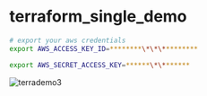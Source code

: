 # terraform_single_demo

```bash
# export your aws credentials
export AWS_ACCESS_KEY_ID=********\*\*\*********

export AWS_SECRET_ACCESS_KEY=******\*\*******
```
![terrademo3](https://user-images.githubusercontent.com/42813410/188332805-dbc3bca2-1f8e-47e4-ac8d-c345715582ec.png)
